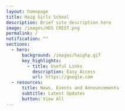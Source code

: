 ```yaml
---
layout: homepage
title: Haig Girls School
description: Brief site description here
image: /images/HGS CREST.png
permalink: /
notification: ""
sections:
  - hero:
      background: /images/haighp.gif
      key_highlights:
        - title: Useful Links
          description: Easy Access
          url: https://google.com
  - resources:
      title: News, Events and Announcements
      subtitle: Latest Updates
      button: View All
---
```

